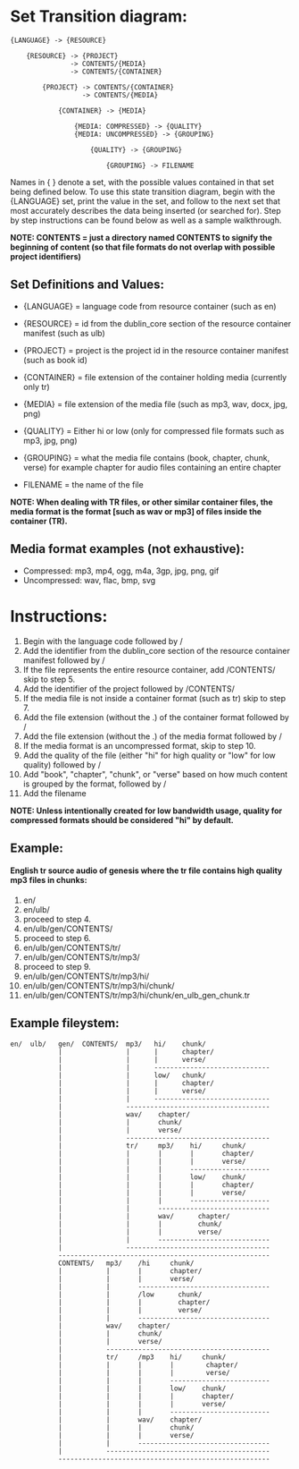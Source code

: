 # Set Transition diagram:
```
{LANGUAGE} -> {RESOURCE}

    {RESOURCE} -> {PROJECT}
               -> CONTENTS/{MEDIA}
               -> CONTENTS/{CONTAINER}

        {PROJECT} -> CONTENTS/{CONTAINER}
                  -> CONTENTS/{MEDIA}

            {CONTAINER} -> {MEDIA}

                {MEDIA: COMPRESSED} -> {QUALITY}
                {MEDIA: UNCOMPRESSED} -> {GROUPING}

                    {QUALITY} -> {GROUPING}

                        {GROUPING} -> FILENAME
```
Names in { } denote a set, with the possible values contained in that set being defined below. To use this state transition diagram, begin with the {LANGUAGE} set, print the value in the set, and follow to the next set that most accurately describes the data being inserted (or searched for). Step by step instructions can be found below as well as a sample walkthrough.

**NOTE: CONTENTS = just a directory named CONTENTS to signify the beginning of content (so that file formats do not overlap with possible project identifiers)**

## Set Definitions and Values:
 - {LANGUAGE} = language code from resource container (such as en)

 - {RESOURCE} = id from the dublin_core section of the resource container manifest (such as ulb)

 - {PROJECT} = project is the project id in the resource container manifest (such as book id)

 - {CONTAINER} = file extension of the container holding media (currently only tr)

 - {MEDIA} = file extension of the media file (such as mp3, wav, docx, jpg, png) 

 - {QUALITY} = Either hi or low (only for compressed file formats such as mp3, jpg, png)

 - {GROUPING} = what the media file contains (book, chapter, chunk, verse) for example chapter for audio files containing an entire chapter

 - FILENAME = the name of the file

**NOTE: When dealing with TR files, or other similar container files, the media format is the format [such as wav or mp3] of files inside the container (TR).**

## Media format examples (not exhaustive):
 - Compressed: mp3, mp4, ogg, m4a, 3gp, jpg, png, gif
 - Uncompressed: wav, flac, bmp, svg

# Instructions:
1. Begin with the language code followed by /
2. Add the identifier from the dublin_core section of the resource container manifest followed by /
3. If the file represents the entire resource container, add /CONTENTS/ skip to step 5.
4. Add the identifier of the project followed by /CONTENTS/
5. If the media file is not inside a container format (such as tr) skip to step 7.
6. Add the file extension (without the .) of the container format followed by /
7. Add the file extension (without the .) of the media format followed by /
8. If the media format is an uncompressed format, skip to step 10.
9. Add the quality of the file (either "hi" for high quality or "low" for low quality) followed by /
10. Add "book", "chapter", "chunk", or "verse" based on how much content is grouped by the format, followed by /
11. Add the filename

**NOTE: Unless intentionally created for low bandwidth usage, quality for compressed formats should be considered "hi" by default.**

## Example:
#### English tr source audio of genesis where the tr file contains high quality mp3 files in chunks:

1. en/
2. en/ulb/
3. proceed to step 4.
4. en/ulb/gen/CONTENTS/
5. proceed to step 6.
6. en/ulb/gen/CONTENTS/tr/
7. en/ulb/gen/CONTENTS/tr/mp3/
8. proceed to step 9.
9. en/ulb/gen/CONTENTS/tr/mp3/hi/
10. en/ulb/gen/CONTENTS/tr/mp3/hi/chunk/
11. en/ulb/gen/CONTENTS/tr/mp3/hi/chunk/en_ulb_gen_chunk.tr

## Example fileystem:
```
en/  ulb/   gen/  CONTENTS/  mp3/   hi/    chunk/      
            |                |      |      chapter/
            |                |      |      verse/
            |                |      -----------------------------       
            |                |      low/   chunk/
            |                |      |      chapter/
            |                |      |      verse/
            |                |      -----------------------------
            |                ------------------------------------   
            |                wav/    chapter/
            |                |       chunk/
            |                |       verse/
            |                ------------------------------------   
            |                tr/     mp3/    hi/     chunk/      
            |                |       |       |       chapter/
            |                |       |       |       verse/            
            |                |       |       --------------------
            |                |       |       low/    chunk/
            |                |       |       |       chapter/
            |                |       |       |       verse/
            |                |       |       --------------------
            |                |       ----------------------------
            |                |       wav/      chapter/
            |                |       |         chunk/
            |                |       |         verse/
            |                |       ----------------------------
            |                ------------------------------------
            -----------------------------------------------------
            CONTENTS/   mp3/    /hi     chunk/      
            |           |       |       chapter/
            |           |       |       verse/
            |           |       ---------------------------------
            |           |       /low      chunk/
            |           |       |         chapter/
            |           |       |         verse/
            |           |       ---------------------------------
            |           wav/    chapter/
            |           |       chunk/
            |           |       verse/
            |           -----------------------------------------
            |           tr/     /mp3    hi/     chunk/      
            |           |       |       |        chapter/
            |           |       |       |        verse/
            |           |       |       -------------------------
            |           |       |       low/    chunk/
            |           |       |       |       chapter/
            |           |       |       |       verse/
            |           |       |       -------------------------
            |           |       wav/    chapter/
            |           |       |       chunk/
            |           |       |       verse/
            |           |       ---------------------------------
            |           -----------------------------------------
            -----------------------------------------------------
```
